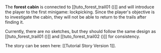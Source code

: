 The **forest cabin** is connected to [[tuto_forest_trail01 ()]] and will introduce the player to the first minigame: lockpicking. Since the player's objective is to investigate the cabin, they will not be able to return to the trails after finding it.

Currently, there are no sketches, but they should follow the same design as [[tuto_forest_trail01 ()]] and [[tuto_forest_trail02 ()]] for consistency.

The story can be seen here: [[Tutorial Story Version 1]].